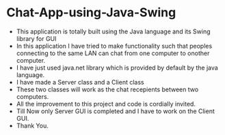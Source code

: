 # Chat-App-using-Java-Swing

- This application is totally built using the Java language and its Swing library for GUI
- In this application I have tried to make functionality such that peoples connecting to the same LAN can chat from one computer to onother computer.
- I have just used java.net library which is provided by default by the java language.
- I have made a Server class and a Client class
- These two classes will work as the chat recepients between two computers.
- All the improvement to this project and code is cordially invited.
- Till Now only Server GUI is completed and I have to work on the Client GUI.
- Thank You.
